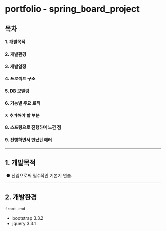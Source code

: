 # portfolio - spring_board_project

## 목차
#### 1. 개발목적
#### 2. 개발환경
#### 3. 개발일정
#### 4. 프로젝트 구조
#### 5. DB 모델링
#### 6. 기능별 주요 로직
#### 7. 추가해야 할 부분
#### 8. 스프링으로 진행하며 느낀 점
#### 9. 진행하면서 만났던 에러

------------------------------------------------------------------------------------------------------------------------------------------

## 1. 개발목적
&nbsp;● 신입으로써 필수적인 기본기 연습.

------------------------------------------------------------------------------------------------------------------------------------------

## 2. 개발환경
    front-end
- bootstrap 3.3.2
- jquery 3.3.1
